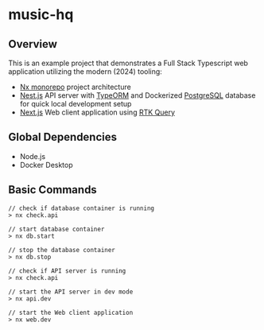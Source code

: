 # music-hq

## Overview
This is an example project that demonstrates a Full Stack Typescript web application utilizing the modern (2024) tooling:
- [Nx monorepo](https://nx.dev/) project architecture
- [Nest.js](https://nx.dev/nx-api/nest) API server with [TypeORM](https://typeorm.io/) and Dockerized [PostgreSQL](https://hub.docker.com/_/postgres) database for quick local development setup
- [Next.js](https://nx.dev/nx-api/next) Web client application using [RTK Query](https://redux-toolkit.js.org/rtk-query/overview)


## Global Dependencies
- Node.js
- Docker Desktop
## Basic Commands
```
// check if database container is running
> nx check.api

// start database container
> nx db.start

// stop the database container
> nx db.stop

// check if API server is running
> nx check.api

// start the API server in dev mode
> nx api.dev

// start the Web client application
> nx web.dev
```
